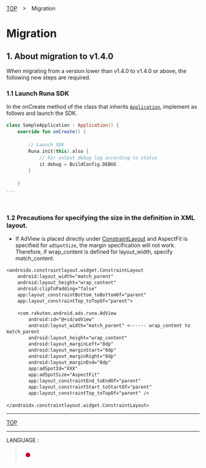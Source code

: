 [TOP](/README.md#top)　>　Migration

# Migration

## 1. About migration to v1.4.0

When migrating from a version lower than v1.4.0 to v1.4.0 or above, the following new steps are required.

### 1.1 Launch Runa SDK

In the onCreate method of the class that inherits [`Application`](https://developer.android.com/reference/android/app/Application), implement as follows and launch the SDK.

```kotlin
class SampleApplication : Application() {
    override fun onCreate() {

        // Launch SDK
        Runa.init(this).also {
            // For output debug log according to status
            it.debug = BuildConfig.DEBUG
        }

    }
...
```

<br>

### 1.2 Precautions for specifying the size in the definition in XML layout.

* If AdView is placed directly under [ConstraintLayout](https://developer.android.com/reference/androidx/constraintlayout/widget/ConstraintLayout) and AspectFit is specified for `adSpotSize`, the margin specification will not work.<br> Therefore, if wrap_content is defined for layout_width, specify match_content.

```
<androidx.constraintlayout.widget.ConstraintLayout
    android:layout_width="match_parent"
    android:layout_height="wrap_content"
    android:clipToPadding="false"
    app:layout_constraintBottom_toBottomOf="parent"
    app:layout_constraintTop_toTopOf="parent">

    <com.rakuten.android.ads.runa.AdView
        android:id="@+id/adView"
        android:layout_width="match_parent" <------ wrap_content to match_parent
        android:layout_height="wrap_content"
        android:layout_marginLeft="8dp"
        android:layout_marginStart="8dp"
        android:layout_marginRight="8dp"
        android:layout_marginEnd="8dp"
        app:adSpotId="XXX"
        app:adSpotSize="AspectFit"
        app:layout_constraintEnd_toEndOf="parent"
        app:layout_constraintStart_toStartOf="parent"
        app:layout_constraintTop_toTopOf="parent" />

</androidx.constraintlayout.widget.ConstraintLayout>
```



---
[TOP](/README.md#top)

---
LANGUAGE :
> [![ja](/doc/img/lang/ja.png)](/doc/ja/migration/README.md)
